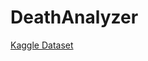 # DeathAnalyzer
[Kaggle Dataset](https://www.kaggle.com/datasets/iamsouravbanerjee/cause-of-deaths-around-the-world) 
